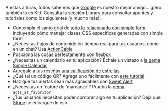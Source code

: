 A estas alturas, todos sabemos que [Google](https://google.com) es nuestro mejor amigo... ¡pero también lo es Kitt! Consulta la sección Library para consultar apuntes y tutoriales como los siguientes (y mucho más):

- Contempla el santo grial de [todo lo relacionado con simple form](https://kitt.lewagon.com/knowledge/cheatsheets/simple_form), incluyendo cómo manejar clases CSS específicas generadas con simple form
- ¿Necesitas flujos de contenido en tiempo real para tus usuarios, como en un chat? Usa [ActionCable](https://kitt.lewagon.com/camps/<user.batch_slug>/lectures/06-Projects%2F01-Pundit)
- Posiciona las cosas perfectamente con [flexbox](https://kitt.lewagon.com/knowledge/cheatsheets/flexbox)
- ¿Necesitas un calendario en tu aplicación? Échale un vistazo a [la gema Simple Calendar](https://kitt.lewagon.com/knowledge/tutorials/simple_calendar)
- Agregale a tus reseñas [una calificación de estrellas](https://kitt.lewagon.com/knowledge/tutorials/star_rating)
- ¿Qué tal un código QR? Agrega uno fácilmente con [este tutorial](https://kitt.lewagon.com/knowledge/tutorials/qr_code)
- Haz que tus alertas sean más agradables con [Sweet Alert](https://kitt.lewagon.com/knowledge/tutorials/sweetalert)
- ¿Necesitas un feature de 'marcador'? Prueba la [gema](https://github.com/jonhue/acts_as_favoritor) `acts_as_favoritor`
- ¿Tus usuarios necesitan poder comprar algo en tu aplicación? Deja que [Stripe](https://kitt.lewagon.com/knowledge/tutorials/stripe) se encargue de eso.
